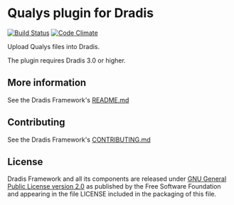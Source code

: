 # Qualys plugin for Dradis

[![Build Status](https://secure.travis-ci.org/dradis/dradis-qualys.png?branch=master)](http://travis-ci.org/dradis/dradis-qualys) [![Code Climate](https://codeclimate.com/github/dradis/dradis-qualys.png)](https://codeclimate.com/github/dradis/dradis-qualys.png)

Upload Qualys files into Dradis.

The plugin requires Dradis 3.0 or higher.


## More information

See the Dradis Framework's [README.md](https://github.com/dradis/dradisframework/blob/master/README.md)


## Contributing

See the Dradis Framework's [CONTRIBUTING.md](https://github.com/dradis/dradisframework/blob/master/CONTRIBUTING.md)


## License

Dradis Framework and all its components are released under [GNU General Public License version 2.0](http://www.gnu.org/licenses/old-licenses/gpl-2.0.html) as published by the Free Software Foundation and appearing in the file LICENSE included in the packaging of this file.
